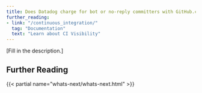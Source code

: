 ```yaml
---
title: Does Datadog charge for bot or no-reply committers with GitHub.com email addresses? 
further_reading:
- link: "/continuous_integration/"
  tag: "Documentation"
  text: "Learn about CI Visibility"
---
```


[Fill in the description.]

## Further Reading

{{< partial name="whats-next/whats-next.html" >}}